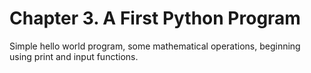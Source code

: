 # Chapter 3. A First Python Program
Simple hello world program, some mathematical operations, beginning using print and input functions.